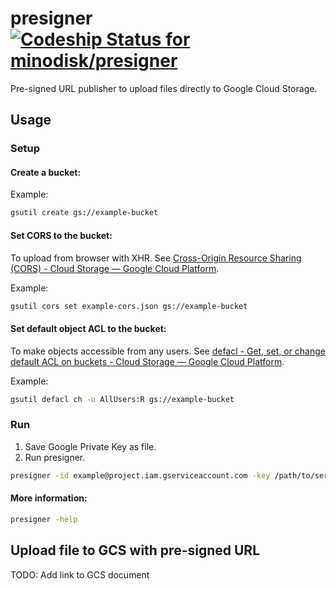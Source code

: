 # presigner [ ![Codeship Status for minodisk/presigner](https://app.codeship.com/projects/7e793c10-01bb-0135-39d5-52a787a130cb/status?branch=master)](https://app.codeship.com/projects/212925)

Pre-signed URL publisher to upload files directly to Google Cloud Storage.

## Usage

### Setup

#### Create a bucket:

Example:

```sh
gsutil create gs://example-bucket
```

#### Set CORS to the bucket:

To upload from browser with XHR. See [Cross-Origin Resource Sharing (CORS) - Cloud Storage — Google Cloud Platform](https://cloud.google.com/storage/docs/cross-origin).

Example:

```sh
gsutil cors set example-cors.json gs://example-bucket
```

#### Set default object ACL to the bucket:

To make objects accessible from any users. See [defacl - Get, set, or change default ACL on buckets - Cloud Storage — Google Cloud Platform](https://cloud.google.com/storage/docs/gsutil/commands/defacl#ch).

Example:

```sh
gsutil defacl ch -u AllUsers:R gs://example-bucket
```

### Run

1. Save Google Private Key as file.
2. Run presigner.

```sh
presigner -id example@project.iam.gserviceaccount.com -key /path/to/service-account.pem -bucket bucket-a -bucket bucket-b
```

#### More information:

```sh
presigner -help
```

## Upload file to GCS with pre-signed URL

TODO: Add link to GCS document
